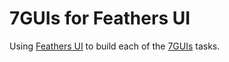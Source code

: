 # 7GUIs for Feathers UI

Using [Feathers UI](https://feathersui.com/) to build each of the [7GUIs](https://eugenkiss.github.io/7guis) tasks.
